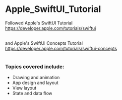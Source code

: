 # Apple_SwiftUI_Tutorial
Followed Apple's SwiftUI Tutorial\
https://developer.apple.com/tutorials/swiftui <br/><br/>

and Apple's SwiftUI Concepts Tutorial\
https://developer.apple.com/tutorials/swiftui-concepts <br/><br/>

### Topics covered include:
- Drawing and animation
- App design and layout
- View layout
- State and data flow
